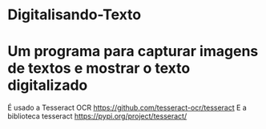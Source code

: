 # Digitalisando-Texto

# Um programa para capturar imagens de textos e mostrar o texto digitalizado

É usado a Tesseract OCR
https://github.com/tesseract-ocr/tesseract
E a biblioteca tesseract
https://pypi.org/project/tesseract/
